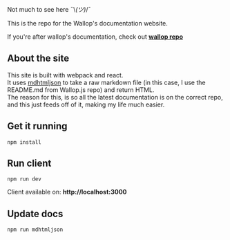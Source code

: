 Not much to see here ¯\\_(ツ)_/¯

This is the repo for the Wallop's documentation website.

If you're after wallop's documentation, check out **[wallop repo](https://github.com/peduarte/wallop)**

## About the site
This site is built with webpack and react.<br>
It uses [mdhtmljson](https://github.com/peduarte/mdhtmljson) to take a raw markdown file (in this case, I use the README.md from Wallop.js repo) and return HTML.<br>
The reason for this, is so all the latest documentation is on the correct repo, and this just feeds off of it, making my life much easier.

## Get it running
```
npm install
```

## Run client
```
npm run dev
```
Client available on: **http://localhost:3000**<br>

## Update docs
```
npm run mdhtmljson
```
